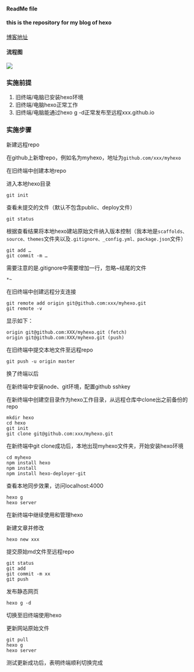 #### **ReadMe file**

#### this is the repository for my blog of hexo

[博客地址](https://huqianshan.github.io)

#### 流程图
![](http://7xshxx.com2.z0.glb.clouddn.com/hexo_process.png)

### 实施前提
1. 旧终端/电脑已安装hexo环境
2. 旧终端/电脑hexo正常工作
3. 旧终端/电脑能通过hexo g -d正常发布至远程xxx.github.io
### 实施步骤
新建远程repo

在github上新增repo，例如名为myhexo，地址为`github.com/xxx/myhexo`

在旧终端中创建本地repo

进入本地hexo目录

`git init`

查看未提交的文件（默认不包含public、deploy文件）

`git status`

根据查看结果将本地hexo建站原始文件纳入版本控制（我本地是`scaffolds、source、themes`文件夹以及`.gitignore、_config.yml、package.json`文件）

```git
git add …
git commit -m …
```

需要注意的是.gitignore中需要增加一行，忽略~结尾的文件

`*~`

在旧终端中创建远程分支连接
```git
git remote add origin git@github.com:xxx/myhexo.git
git remote -v
```
显示如下：
```
origin git@github.com:XXX/myhexo.git (fetch)
origin git@github.com:XXX/myhexo.git (push)
```
在旧终端中提交本地文件至远程repo

`git push -u origin master`

换了终端以后

在新终端中安装node、git环境，配置github sshkey

在新终端中创建空目录作为hexo工作目录，从远程仓库中clone出之前备份的repo
```
mkdir hexo
cd hexo
git init
git clone git@github.com:xxx/myhexo.git
```

在新终端中git clone成功后，本地出现myhexo文件夹，开始安装hexo环境
```
cd myhexo
npm install hexo
npm install
npm install hexo-deployer-git
```
查看本地同步效果，访问localhost:4000
```
hexo g
hexo server
```
在新终端中继续使用和管理hexo

新建文章并修改

`hexo new xxx`

提交原始md文件至远程repo
```
git status
git add
git commit -m xx
git push
```
发布静态网页

`hexo g -d`

切换至旧终端使用hexo

更新网站原始文件
```
git pull
hexo g
hexo server
```
测试更新成功后，表明终端顺利切换完成